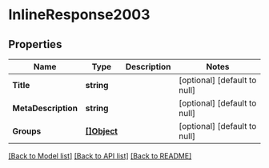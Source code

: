 # InlineResponse2003

## Properties
Name | Type | Description | Notes
------------ | ------------- | ------------- | -------------
**Title** | **string** |  | [optional] [default to null]
**MetaDescription** | **string** |  | [optional] [default to null]
**Groups** | [**[]Object**](.md) |  | [optional] [default to null]

[[Back to Model list]](../README.md#documentation-for-models) [[Back to API list]](../README.md#documentation-for-api-endpoints) [[Back to README]](../README.md)

